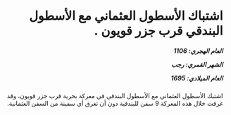 <h1 dir="rtl">اشتباك الأسطول العثماني مع الأسطول البندقي قرب جزر قويون .</h1>

<h5 dir="rtl">العام الهجري:  1106

الشهر القمري: رجب

العام الميلادي: 1695</h5>

<p dir="rtl">اشتبك الأسطول العثماني مع الأسطول البندقي في معركة بحرية قرب جزر قويون، وقد غرقت خلال هذه المعركة 9 سفن للبندقية دون أن تغرق أي سفينة من السفن العثمانية.</p></br>
